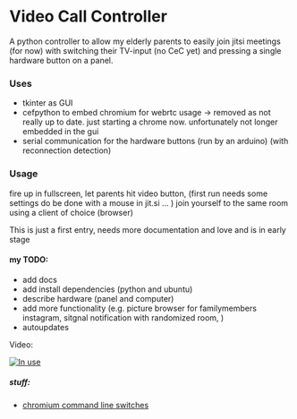 # Video Call Controller
A python controller to allow my elderly parents to easily join jitsi meetings (for now) with switching their TV-input (no CeC yet) and pressing a single hardware button on a panel.


### Uses
* tkinter as GUI
* cefpython to embed chromium for webrtc usage -> removed as not really up to date. just starting a chrome now. unfortunately not longer embedded in the gui
* serial communication for the hardware buttons (run by an arduino) (with reconnection detection)

### Usage
fire up in fullscreen, let parents hit video button,
(first run needs some settings do be done with a mouse in jit.si ... )
join yourself to the same room using a client of choice (browser)

This is just a first entry, needs more documentation and love and is in early stage

#### my TODO:
* add docs
* add install dependencies (python and ubuntu)
* describe hardware (panel and computer)
* add more functionality (e.g. picture browser for familymembers instagram, sitgnal notification with randomized room, )
* autoupdates


Video:

[![In use](https://img.youtube.com/vi/pfmap3zhuFM/0.jpg)](https://www.youtube.com/watch?v=pfmap3zhuFM)


##### stuff:
* [chromium command line switches](https://peter.sh/experiments/chromium-command-line-switches/)
